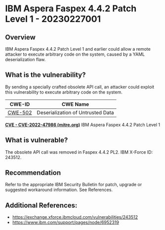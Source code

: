 # IBM Aspera Faspex 4.4.2 Patch Level 1 - 20230227001

## Overview
IBM Aspera Faspex 4.4.2 Patch Level 1 and earlier could allow a remote attacker to execute arbitrary code on the system, caused by a YAML deserialization flaw. 


## What is the vulnerability?
By sending a specially crafted obsolete API call, an attacker could exploit this vulnerability to execute arbitrary code on the system. 

| CWE-ID | CWE Name 
| --- | --- |
| [CWE-502](http://cwe.mitre.org/data/definitions/502.html) | Deserialization of Untrusted Data |   |

  [**CVE - CVE-2022-47986 (mitre.org)**](https://cve.mitre.org/cgi-bin/cvename.cgi?name=CVE-2022-47986)  IBM Aspera Faspex 4.4.2 Patch Level 1

## What is vulnerable? 
The obsolete API call was removed in Faspex 4.4.2 PL2. IBM X-Force ID: 243512.

## Recommendation
Refer to the appropriate IBM Security Bulletin for patch, upgrade or suggested workaround information. See References.

## Additional References:
-   https://exchange.xforce.ibmcloud.com/vulnerabilities/243512
-   https://www.ibm.com/support/pages/node/6952319
